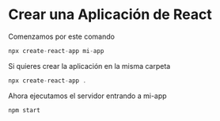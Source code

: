 # Crear una Aplicación de React

Comenzamos por este comando

```javascript
npx create-react-app mi-app
```

Si quieres crear la aplicación en la misma carpeta

```javascript
npx create-react-app .
```

Ahora ejecutamos el servidor entrando a mi-app

```javascript
npm start
```

